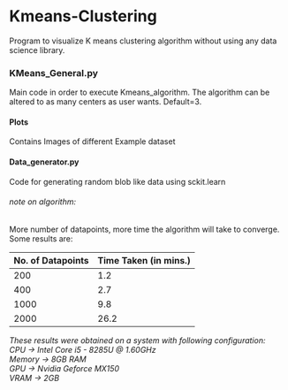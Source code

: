 # Kmeans-Clustering

Program to visualize K means clustering algorithm without using any data science library.

### KMeans_General.py
Main code in order to execute Kmeans_algorithm.
The algorithm can be altered to as many centers as user wants. Default=3.

#### Plots 
Contains Images of different Example dataset

#### Data_generator.py
Code for generating random blob like data using sckit.learn


###### *note on algorithm:*<br/>
More number of datapoints, more time the algorithm will take to converge. Some results are:

No. of Datapoints | Time Taken (in mins.)
------------------|-----------------------
200 | 1.2
400 | 2.7
1000 | 9.8
2000 | 26.2

*These results were obtained on a system with following configuration:*<br/>
_CPU    -> Intel Core i5 - 8285U @ 1.60GHz<br/>
Memory -> 8GB RAM<br/>
GPU    -> Nvidia Geforce MX150<br/>
VRAM   -> 2GB <br/>_
